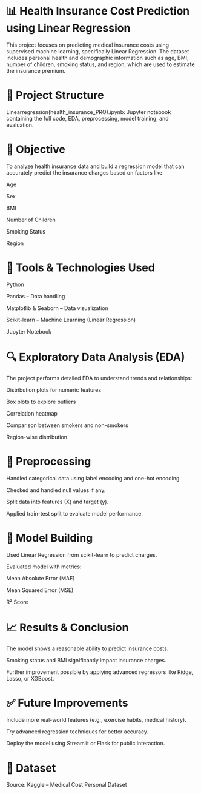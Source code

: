 # 📊 Health Insurance Cost Prediction using Linear Regression
This project focuses on predicting medical insurance costs using supervised machine learning, specifically Linear Regression. The dataset includes personal health and demographic information such as age, BMI, number of children, smoking status, and region, which are used to estimate the insurance premium.

# 📁 Project Structure
Linearregression(health_insurance_PRO).ipynb: Jupyter notebook containing the full code, EDA, preprocessing, model training, and evaluation.

# 📌 Objective
To analyze health insurance data and build a regression model that can accurately predict the insurance charges based on factors like:

Age

Sex

BMI

Number of Children

Smoking Status

Region

# 🧪 Tools & Technologies Used
Python

Pandas – Data handling

Matplotlib & Seaborn – Data visualization

Scikit-learn – Machine Learning (Linear Regression)

Jupyter Notebook

# 🔍 Exploratory Data Analysis (EDA)
The project performs detailed EDA to understand trends and relationships:

Distribution plots for numeric features

Box plots to explore outliers

Correlation heatmap

Comparison between smokers and non-smokers

Region-wise distribution

# 🔧 Preprocessing
Handled categorical data using label encoding and one-hot encoding.

Checked and handled null values if any.

Split data into features (X) and target (y).

Applied train-test split to evaluate model performance.

# 🤖 Model Building
Used Linear Regression from scikit-learn to predict charges.

Evaluated model with metrics:

Mean Absolute Error (MAE)

Mean Squared Error (MSE)

R² Score

# 📈 Results & Conclusion
The model shows a reasonable ability to predict insurance costs.

Smoking status and BMI significantly impact insurance charges.

Further improvement possible by applying advanced regressors like Ridge, Lasso, or XGBoost.

# ✅ Future Improvements
Include more real-world features (e.g., exercise habits, medical history).

Try advanced regression techniques for better accuracy.

Deploy the model using Streamlit or Flask for public interaction.

# 🔗 Dataset
Source: Kaggle – Medical Cost Personal Dataset 

